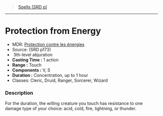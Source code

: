 ﻿---
!SpellItem
Family: SpellVO
Name: Protection from Energy
Type: abjuration
Level: 3
CastingTime: 1 action
Range: Touch
Components: V, S
Duration: Concentration, up to 1 hour
Classes: Cleric, Druid, Ranger, Sorcerer, Wizard
Source: (SRD p173)
AltName: '[Protection contre les énergies](hd_spells_protection_contre_les_energies.md)'
Id: spells_vo.md#protection-from-energy
ParentLink: spells_vo.md#spells-srd-p
ParentName: Spells (SRD p)
NameLevel: 1
Attributes:
  Name: Protection from Energy
  Markdown: >+
    # <!--Name-->Protection from Energy<!--/Name-->


    - MDR: <!--AltName-->[Protection contre les énergies](hd_spells_protection_contre_les_energies.md)<!--/AltName-->

    - Source: <!--Source-->(SRD p173)<!--/Source-->

    -  <!--Level-->3<!--/Level-->th-level <!--Type-->abjuration<!--/Type-->

    - **Casting Time :** <!--CastingTime-->1 action<!--/CastingTime-->

    - **Range :** <!--Range-->Touch<!--/Range-->

    - **Components :** <!--Components-->V, S<!--/Components-->

    - **Duration :** <!--Duration-->Concentration, up to 1 hour<!--/Duration-->

    - Classes: <!--Classes-->Cleric, Druid, Ranger, Sorcerer, Wizard<!--/Classes-->


    ### Description


    For the duration, the willing creature you touch has resistance to one damage type of your choice: acid, cold, fire, lightning, or thunder.

  AltName: '[Protection contre les énergies](hd_spells_protection_contre_les_energies.md)'
  Source: (SRD p173)
  Level: 3
  Type: abjuration
  CastingTime: 1 action
  Range: Touch
  Components: V, S
  Duration: Concentration, up to 1 hour
  Classes: Cleric, Druid, Ranger, Sorcerer, Wizard
AttributesDictionary: >+
  Name: Protection from Energy

  Markdown: >+

    # <!--Name-->Protection from Energy<!--/Name-->





    - MDR: <!--AltName-->[Protection contre les énergies](hd_spells_protection_contre_les_energies.md)<!--/AltName-->



    - Source: <!--Source-->(SRD p173)<!--/Source-->



    -  <!--Level-->3<!--/Level-->th-level <!--Type-->abjuration<!--/Type-->



    - **Casting Time :** <!--CastingTime-->1 action<!--/CastingTime-->



    - **Range :** <!--Range-->Touch<!--/Range-->



    - **Components :** <!--Components-->V, S<!--/Components-->



    - **Duration :** <!--Duration-->Concentration, up to 1 hour<!--/Duration-->



    - Classes: <!--Classes-->Cleric, Druid, Ranger, Sorcerer, Wizard<!--/Classes-->





    ### Description





    For the duration, the willing creature you touch has resistance to one damage type of your choice: acid, cold, fire, lightning, or thunder.



  AltName: '[Protection contre les énergies](hd_spells_protection_contre_les_energies.md)'

  Source: (SRD p173)

  Level: 3

  Type: abjuration

  CastingTime: 1 action

  Range: Touch

  Components: V, S

  Duration: Concentration, up to 1 hour

  Classes: Cleric, Druid, Ranger, Sorcerer, Wizard

---
> [Spells (SRD p)](srd_spells.md)

---

# Protection from Energy

- MDR: [Protection contre les énergies](hd_spells_protection_contre_les_energies.md)
- Source: (SRD p173)
-  3th-level abjuration
- **Casting Time :** 1 action
- **Range :** Touch
- **Components :** V, S
- **Duration :** Concentration, up to 1 hour
- Classes: Cleric, Druid, Ranger, Sorcerer, Wizard

### Description

For the duration, the willing creature you touch has resistance to one damage type of your choice: acid, cold, fire, lightning, or thunder.

